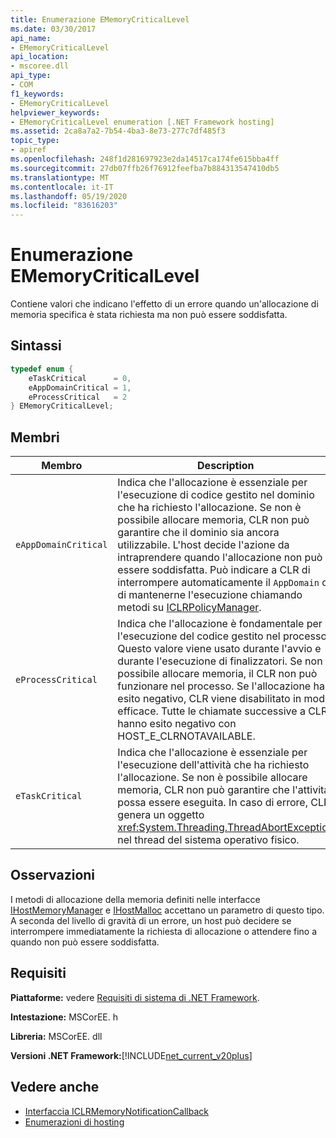 ```yaml
---
title: Enumerazione EMemoryCriticalLevel
ms.date: 03/30/2017
api_name:
- EMemoryCriticalLevel
api_location:
- mscoree.dll
api_type:
- COM
f1_keywords:
- EMemoryCriticalLevel
helpviewer_keywords:
- EMemoryCriticalLevel enumeration [.NET Framework hosting]
ms.assetid: 2ca8a7a2-7b54-4ba3-8e73-277c7df485f3
topic_type:
- apiref
ms.openlocfilehash: 248f1d281697923e2da14517ca174fe615bba4ff
ms.sourcegitcommit: 27db07ffb26f76912feefba7b884313547410db5
ms.translationtype: MT
ms.contentlocale: it-IT
ms.lasthandoff: 05/19/2020
ms.locfileid: "83616203"
---
```

# <a name="ememorycriticallevel-enumeration"></a>Enumerazione EMemoryCriticalLevel
Contiene valori che indicano l'effetto di un errore quando un'allocazione di memoria specifica è stata richiesta ma non può essere soddisfatta.  
  
## <a name="syntax"></a>Sintassi  
  
```cpp  
typedef enum {  
    eTaskCritical      = 0,  
    eAppDomainCritical = 1,  
    eProcessCritical   = 2  
} EMemoryCriticalLevel;  
```  
  
## <a name="members"></a>Membri  
  
|Membro|Description|  
|------------|-----------------|  
|`eAppDomainCritical`|Indica che l'allocazione è essenziale per l'esecuzione di codice gestito nel dominio che ha richiesto l'allocazione. Se non è possibile allocare memoria, CLR non può garantire che il dominio sia ancora utilizzabile. L'host decide l'azione da intraprendere quando l'allocazione non può essere soddisfatta. Può indicare a CLR di interrompere automaticamente il `AppDomain` o di mantenerne l'esecuzione chiamando metodi su [ICLRPolicyManager](iclrpolicymanager-interface.md).|  
|`eProcessCritical`|Indica che l'allocazione è fondamentale per l'esecuzione del codice gestito nel processo. Questo valore viene usato durante l'avvio e durante l'esecuzione di finalizzatori. Se non è possibile allocare memoria, il CLR non può funzionare nel processo. Se l'allocazione ha esito negativo, CLR viene disabilitato in modo efficace. Tutte le chiamate successive a CLR hanno esito negativo con HOST_E_CLRNOTAVAILABLE.|  
|`eTaskCritical`|Indica che l'allocazione è essenziale per l'esecuzione dell'attività che ha richiesto l'allocazione. Se non è possibile allocare memoria, CLR non può garantire che l'attività possa essere eseguita. In caso di errore, CLR genera un oggetto <xref:System.Threading.ThreadAbortException> nel thread del sistema operativo fisico.|  
  
## <a name="remarks"></a>Osservazioni  
 I metodi di allocazione della memoria definiti nelle interfacce [IHostMemoryManager](../../../../docs/framework/unmanaged-api/hosting/ihostmemorymanager-interface.md) e [IHostMalloc](ihostmalloc-interface.md) accettano un parametro di questo tipo. A seconda del livello di gravità di un errore, un host può decidere se interrompere immediatamente la richiesta di allocazione o attendere fino a quando non può essere soddisfatta.  
  
## <a name="requirements"></a>Requisiti  
 **Piattaforme:** vedere [Requisiti di sistema di .NET Framework](../../get-started/system-requirements.md).  
  
 **Intestazione:** MSCorEE. h  
  
 **Libreria:** MSCorEE. dll  
  
 **Versioni .NET Framework:**[!INCLUDE[net_current_v20plus](../../../../includes/net-current-v20plus-md.md)]  
  
## <a name="see-also"></a>Vedere anche

- [Interfaccia ICLRMemoryNotificationCallback](iclrmemorynotificationcallback-interface.md)
- [Enumerazioni di hosting](hosting-enumerations.md)
